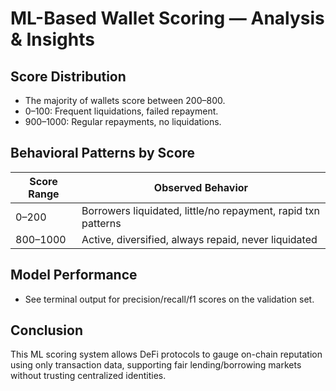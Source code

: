 # ML-Based Wallet Scoring — Analysis & Insights

## Score Distribution

- The majority of wallets score between 200–800.
- 0–100: Frequent liquidations, failed repayment.
- 900–1000: Regular repayments, no liquidations.

## Behavioral Patterns by Score

| Score Range | Observed Behavior                                             |
| ----------- | ------------------------------------------------------------- |
| 0–200       | Borrowers liquidated, little/no repayment, rapid txn patterns |
| 800–1000    | Active, diversified, always repaid, never liquidated          |

## Model Performance

- See terminal output for precision/recall/f1 scores on the validation set.

## Conclusion

This ML scoring system allows DeFi protocols to gauge on-chain reputation using only transaction data, supporting fair lending/borrowing markets without trusting centralized identities.
